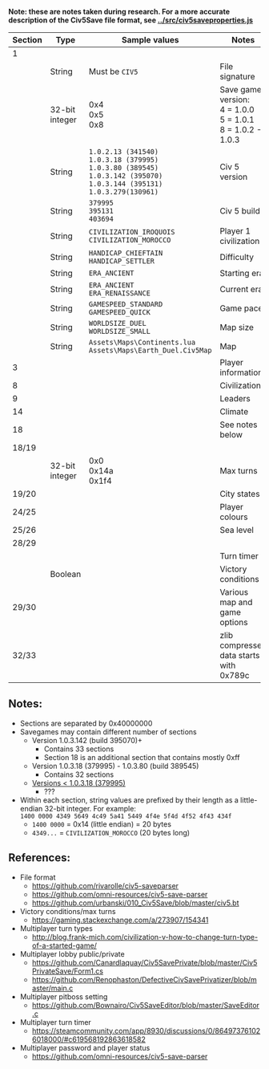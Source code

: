 **Note: these are notes taken during research. For a more accurate description of the Civ5Save file format, see [../src/civ5saveproperties.js](../src/civ5saveproperties.json)**

| Section | Type | Sample values | Notes |
| --- | --- | --- | --- |
| 1 |  |  |  |
|  | String | Must be `CIV5` | File signature |
|  | 32-bit integer | 0x4<br>0x5<br>0x8 | Save game version:<br>4 = 1.0.0<br>5 = 1.0.1<br>8 = 1.0.2 - 1.0.3 |
|  | String | `1.0.2.13 (341540)`<br>`1.0.3.18 (379995)`<br>`1.0.3.80 (389545)`<br>`1.0.3.142 (395070)`<br>`1.0.3.144 (395131)`<br>`1.0.3.279(130961)` | Civ 5 version |
|  | String | `379995`<br>`395131`<br>`403694` | Civ 5 build |
|  | String | `CIVILIZATION_IROQUOIS`<br>`CIVILIZATION_MOROCCO` | Player 1 civilization |
|  | String | `HANDICAP_CHIEFTAIN`<br>`HANDICAP_SETTLER` | Difficulty |
|  | String | `ERA_ANCIENT` | Starting era |
|  | String | `ERA_ANCIENT`<br>`ERA_RENAISSANCE` | Current era |
|  | String | `GAMESPEED_STANDARD`<br>`GAMESPEED_QUICK` | Game pace |
|  | String | `WORLDSIZE_DUEL`<br>`WORLDSIZE_SMALL` | Map size |
|  | String | `Assets\Maps\Continents.lua`<br>`Assets\Maps\Earth_Duel.Civ5Map` | Map |
| 3 |  |  | Player information |
| 8 |  |  | Civilizations |
| 9 |  |  | Leaders |
| 14 |  |  | Climate |
| 18 |  |  | See notes below |
| 18/19 |  |  |  |
|  | 32-bit integer | 0x0<br>0x14a<br>0x1f4 | Max turns |
| 19/20 |  |  | City states |
| 24/25 |  |  | Player colours |
| 25/26 |  |  | Sea level |
| 28/29 |  |  |  |
|  |  |  | Turn timer |
|  | Boolean |  | Victory conditions |
| 29/30 |  |  | Various map and game options |
| 32/33 |  |  | zlib compressed data starts with 0x789c |

Notes:
---
- Sections are separated by 0x40000000
- Savegames may contain different number of sections
  - Version 1.0.3.142 (build 395070)+
    - Contains 33 sections
    - Section 18 is an additional section that contains mostly 0xff
  - Version 1.0.3.18 (379995) - 1.0.3.80 (build 389545)
    - Contains 32 sections
  - [Versions < 1.0.3.18 (379995)](http://www.kynosarges.org/misc/Civ5PatchNotes.txt)
    - ???
- Within each section, string values are prefixed by their length as a little-endian 32-bit integer. For example:  
  `1400 0000 4349 5649 4c49 5a41 5449 4f4e 5f4d 4f52 4f43 434f`
  - `1400 0000` = 0x14 (little endian) = 20 bytes
  - `4349...` = `CIVILIZATION_MOROCCO` (20 bytes long)

References:
---
- File format
  - https://github.com/rivarolle/civ5-saveparser
  - https://github.com/omni-resources/civ5-save-parser
  - https://github.com/urbanski/010_Civ5Save/blob/master/civ5.bt
- Victory conditions/max turns
  - https://gaming.stackexchange.com/a/273907/154341
- Multiplayer turn types
  - http://blog.frank-mich.com/civilization-v-how-to-change-turn-type-of-a-started-game/
- Multiplayer lobby public/private
  - https://github.com/Canardlaquay/Civ5SavePrivate/blob/master/Civ5PrivateSave/Form1.cs
  - https://github.com/Renophaston/DefectiveCivSavePrivatizer/blob/master/main.c
- Multiplayer pitboss setting
  - https://github.com/Bownairo/Civ5SaveEditor/blob/master/SaveEditor.c
- Multiplayer turn timer
  - https://steamcommunity.com/app/8930/discussions/0/864973761026018000/#c619568192863618582
- Multiplayer password and player status
  - https://github.com/omni-resources/civ5-save-parser
